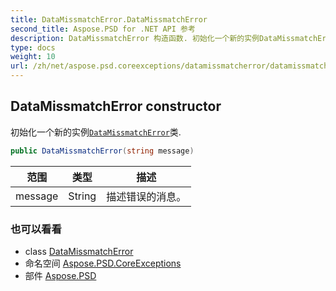 ```yaml
---
title: DataMissmatchError.DataMissmatchError
second_title: Aspose.PSD for .NET API 参考
description: DataMissmatchError 构造函数. 初始化一个新的实例DataMissmatchError类.
type: docs
weight: 10
url: /zh/net/aspose.psd.coreexceptions/datamissmatcherror/datamissmatcherror/
---
```

## DataMissmatchError constructor

初始化一个新的实例[`DataMissmatchError`](../)类.

```csharp
public DataMissmatchError(string message)
```

| 范围 | 类型 | 描述 |
| --- | --- | --- |
| message | String | 描述错误的消息。 |

### 也可以看看

* class [DataMissmatchError](../)
* 命名空间 [Aspose.PSD.CoreExceptions](../../datamissmatcherror/)
* 部件 [Aspose.PSD](../../../)


